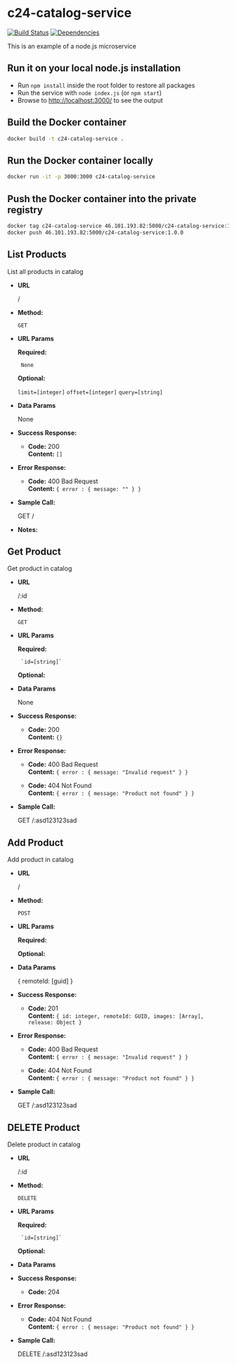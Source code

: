 # c24-catalog-service

[![Build Status](https://travis-ci.org/c24-microws-jan/c24-catalog-service.svg)](https://travis-ci.org/c24-microws-jan/c24-catalog-service)
[![Dependencies](https://david-dm.org/c24-microws-jan/c24-catalog-service.svg)](https://david-dm.org/badges/shields)

This is an example of a node.js microservice

## Run it on your local node.js installation

* Run `npm install` inside the root folder to restore all packages
* Run the service with `node index.js` (or `npm start`)
* Browse to [http://localhost:3000/](http://localhost:3000/) to see the output

## Build the Docker container

~~~ sh
docker build -t c24-catalog-service .
~~~

## Run the Docker container locally

~~~ sh
docker run -it -p 3000:3000 c24-catalog-service
~~~

## Push the Docker container into the private registry

~~~ sh
docker tag c24-catalog-service 46.101.193.82:5000/c24-catalog-service:1.0.0
docker push 46.101.193.82:5000/c24-catalog-service:1.0.0
~~~

**List Products**
----
  List all products in catalog

* **URL**

  /

* **Method:**

  `GET`

*  **URL Params**

   **Required:**

		None

   **Optional:**

   `limit=[integer]`
   `offset=[integer]`
   `query=[string]`

* **Data Params**

  None

* **Success Response:**

  * **Code:** 200 <br />
    **Content:** `[]`

* **Error Response:**

  * **Code:** 400 Bad Request <br />
    **Content:** `{ error : { message: "" } }`

* **Sample Call:**

  GET /

* **Notes:**

**Get Product**
----
  Get product in catalog

* **URL**

  /:id

* **Method:**

  `GET`

*  **URL Params**

   **Required:**

		`id=[string]`

   **Optional:**

* **Data Params**

  None

* **Success Response:**

  * **Code:** 200 <br />
    **Content:** `{}`

* **Error Response:**

  * **Code:** 400 Bad Request <br />
    **Content:** `{ error : { message: "Invalid request" } }`

  * **Code:** 404 Not Found <br />
    **Content:** `{ error : { message: "Product not found" } }`

* **Sample Call:**

  GET /:asd123123sad

**Add Product**
----
  Add product in catalog

* **URL**

  /

* **Method:**

  `POST`

*  **URL Params**

   **Required:**

   **Optional:**

* **Data Params**

  {
		remoteId: [guid]
	}

* **Success Response:**

  * **Code:** 201 <br />
    **Content:** `{ id: integer, remoteId: GUID, images: [Array], release: Object }`

* **Error Response:**

  * **Code:** 400 Bad Request <br />
    **Content:** `{ error : { message: "Invalid request" } }`

  * **Code:** 404 Not Found <br />
    **Content:** `{ error : { message: "Product not found" } }`

* **Sample Call:**

  GET /:asd123123sad

**DELETE Product**
----
  Delete product in catalog

* **URL**

  /:id

* **Method:**

  `DELETE`

*  **URL Params**

   **Required:**

		`id=[string]`

   **Optional:**

* **Data Params**

* **Success Response:**

  * **Code:** 204 <br />

* **Error Response:**

  * **Code:** 404 Not Found <br />
    **Content:** `{ error : { message: "Product not found" } }`

* **Sample Call:**

  DELETE /:asd123123sad
